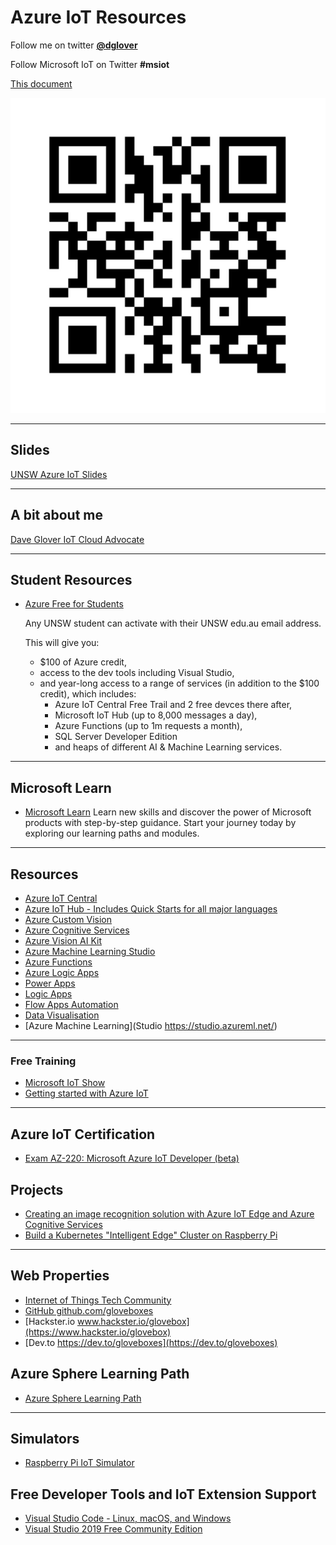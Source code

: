 # Azure IoT Resources

Follow me on twitter **[@dglover](https://twitter.com/dglover)**

Follow Microsoft IoT on Twitter **#msiot**

[This document](https://gloveboxes.github.io/UNSW-IoT-Resources)

![](qr-code.jpg)

---

## Slides

[UNSW Azure IoT Slides]()

---

## A bit about me

[Dave Glover IoT Cloud Advocate](https://developer.microsoft.com/en-us/advocates/dave-glover?WT.mc_id=github-blog-dglover)

---

## Student Resources

* [Azure Free for Students](https://azure.microsoft.com/en-us/free/students?WT.mc_id=github-blog-dglover)

    Any UNSW student can activate with their UNSW edu.au email address.
    
    This will give you:
    * $100 of Azure credit,
    * access to the dev tools including Visual Studio,
    * and year-long access to a range of services (in addition to the $100 credit), which includes:
        * Azure IoT Central Free Trail and 2 free devces there after,
        * Microsoft IoT Hub (up to 8,000 messages a day), 
        * Azure Functions (up to 1m requests a month), 
        * SQL Server Developer Edition 
        * and heaps of different AI & Machine Learning services.

---

## Microsoft Learn

* [Microsoft Learn](https://docs.microsoft.com/en-us/learn/browse/?roles=developer&WT.mc_id=github-blog-dglover)
    Learn new skills and discover the power of Microsoft products with step-by-step guidance. Start your journey today by exploring our learning paths and modules.

---

## Resources

* [Azure IoT Central](https://azure.microsoft.com/en-au/services/iot-central/?WT.mc_id=github-blog-dglover)
* [Azure IoT Hub - Includes Quick Starts for all major languages](https://azure.microsoft.com/en-au/services/iot-hub/?WT.mc_id=github-blog-dglover)
* [Azure Custom Vision](https://azure.microsoft.com/en-us/services/cognitive-services/custom-vision-service/?WT.mc_id=github-blog-dglover)
* [Azure Cognitive Services](https://azure.microsoft.com/en-au/services/cognitive-services/?WT.mc_id=github-blog-dglover)
* [Azure Vision AI Kit](https://azure.github.io/Vision-AI-DevKit-Pages/)
* [Azure Machine Learning Studio](https://docs.microsoft.com/en-us/azure/iot-hub/iot-hub-weather-forecast-machine-learning?WT.mc_id=github-blog-dglover)
* [Azure Functions](https://docs.microsoft.com/en-us/azure/azure-functions/?WT.mc_id=github-blog-dglover)
* [Azure Logic Apps](https://docs.microsoft.com/en-us/azure/logic-apps/logic-apps-overview?WT.mc_id=github-blog-dglover)
* [Power Apps](https://powerapps.microsoft.com/en-us/)
* [Logic Apps](https://azure.microsoft.com/en-us/services/logic-apps/)
* [Flow Apps Automation](https://flow.microsoft.com/en-us/)
* [Data Visualisation](https://powerbi.microsoft.com/)
* [Azure Machine Learning](Studio https://studio.azureml.net/)

---

### Free Training

* [Microsoft IoT Show](https://channel9.msdn.com/Shows/Internet-of-Things-Show?WT.mc_id=github-blog-dglover)
* [Getting started with Azure IoT](https://www.udemy.com/course/getting-started-with-azure-iot/)

---

## Azure IoT Certification

* [Exam AZ-220: Microsoft Azure IoT Developer (beta)](https://docs.microsoft.com/en-us/learn/certifications/exams/az-220?WT.mc_id=github-blog-dglover)

## Projects

* [Creating an image recognition solution with Azure IoT Edge and Azure Cognitive Services](https://dev.to/azure/creating-an-image-recognition-solution-with-azure-iot-edge-and-azure-cognitive-services-4n5i)
* [Build a Kubernetes "Intelligent Edge" Cluster on Raspberry Pi](https://dev.to/azure/part-1-build-a-kubernetes-intelligent-edge-cluster-on-raspberry-pi-5h3k)

---

## Web Properties

* [Internet of Things Tech Community](https://techcommunity.microsoft.com/t5/internet-of-things/bg-p/IoTBlog?WT.mc_id=github-blog-dglover)
* [GitHub github.com/gloveboxes](https://github.com/gloveboxes?tab=repositories)
* [Hackster.io www.hackster.io/glovebox](https://www.hackster.io/glovebox)
* [Dev.to https://dev.to/gloveboxes](https://dev.to/gloveboxes)

## Azure Sphere Learning Path

* [Azure Sphere Learning Path]()

---

## Simulators

* [Raspberry Pi IoT Simulator](https://docs.microsoft.com/en-us/azure/iot-hub/iot-hub-raspberry-pi-web-simulator-get-started?WT.mc_id=github-blog-dglover)

## Free Developer Tools and IoT Extension Support

* [Visual Studio Code - Linux, macOS, and Windows ](https://code.visualstudio.com/?WT.mc_id=github-blog-dglover)
* [Visual Studio 2019 Free Community Edition](https://visualstudio.microsoft.com/vs/community/?WT.mc_id=github-blog-dglover)